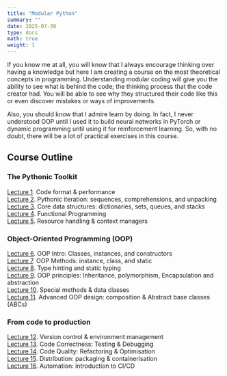 ```yaml
---
title: "Modular Python"
summary: ""
date: 2025-07-30
type: docs
math: true
weight: 1
---
```


If you know me at all, you will know that I always encourage thinking over having a knowledge but here I am creating a course on the most theoretical concepts in programming. Understanding modular coding will give you the ability to see what is behind the code; the thinking process that the code creator had. You will be able to see why they structured their code like this or even discover mistakes or ways of improvements.

Also, you should know that I admire learn by doing. In fact, I never understood OOP until I used it to build neural networks in PyTorch or dynamic programming until using it for reinforcement learning. So, with no doubt, there will be a lot of practical exercises in this course.


## Course Outline

### The Pythonic Toolkit

[Lecture 1](lecture1). Code format & performance <br>
[Lecture 2](lecture2). Pythonic iteration: sequences, comprehensions, and unpacking <br>
[Lecture 3](lecture3). Core data structures: dictionaries, sets, queues, and stacks <br>
[Lecture 4](lecture4). Functional Programming <br>
[Lecture 5](lecture5). Resource handling & context managers <br>


### Object-Oriented Programming (OOP)
[Lecture 6](lecture6). OOP Intro: Classes, instances, and constructors <br>
[Lecture 7](lecture7). OOP Methods: instance, class, and static <br>
[Lecture 8](lecture8). Type hinting and static typing <br>
[Lecture 9](lecture9). OOP principles: Inheritance, polymorphism, Encapsulation and abstraction <br>
[Lecture 10](lecture10). Special methods & data classes <br>
[Lecture 11](lecture11). Advanced OOP design: composition & Abstract base classes (ABCs) <br>


### From code to production
[Lecture 12](lecture12). Version control & environment management <br>
[Lecture 13](lecture13). Code Correctness: Testing & Debugging <br>
[Lecture 14](lecture14). Code Quality: Refactoring & Optimisation <br>
[Lecture 15](lecture15). Distribution: packaging & containerisation <br>
[Lecture 16](lecture16). Automation: introduction to CI/CD 

